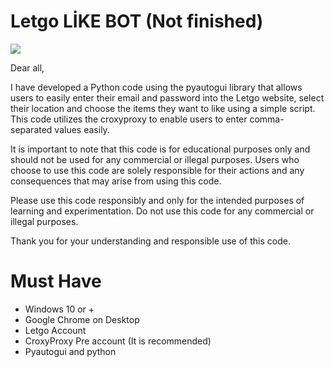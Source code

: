 # Letgo LİKE BOT (Not finished)
![](https://logodix.com/logo/285634.png)


Dear all,

I have developed a Python code using the pyautogui library that allows users to easily enter their email and password into the Letgo website, select their location and choose the items they want to like using a simple script. This code utilizes the croxyproxy to enable users to enter comma-separated values easily.

It is important to note that this code is for educational purposes only and should not be used for any commercial or illegal purposes. Users who choose to use this code are solely responsible for their actions and any consequences that may arise from using this code.

Please use this code responsibly and only for the intended purposes of learning and experimentation. Do not use this code for any commercial or illegal purposes.

Thank you for your understanding and responsible use of this code.
# Must Have

- Windows 10 or +
- Google Chrome on Desktop
- Letgo Account 
- CroxyProxy Pre account (It is recommended)
- Pyautogui and python








